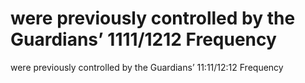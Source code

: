 # were previously controlled by the Guardians’ 1111/1212 Frequency

were previously controlled by the Guardians’ 11:11/12:12 Frequency